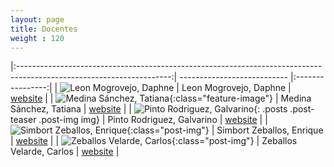 ```yaml
---
layout: page
title: Docentes
weight : 120
---
```


|:--------------------------------------------------------------------------------------------------------------------:| --------------------------- |:----------------:|
| ![Leon Mogrovejo, Daphne]({{site.baseurl}}/assets/img/professors/Daphne-Leon-Mogrovejo.jpg)                   |  Leon Mogrovejo, Daphne      |  [website][web1] |
| ![Medina Sánchez, Tatiana]({{site.baseurl}}/assets/img/professors/Tatiana-Medina-Sanchez.jpg){:class="feature-image"}       | Medina Sánchez, Tatiana     |  [website][web2] |
| ![Pinto Rodriguez, Galvarino]({{site.baseurl}}/assets/img/professors/Galvarino-Pinto-Rodriguez.jpg){: .posts .post-teaser .post-img img} | Pinto Rodriguez, Galvarino  |  [website][web3] |
| ![Simbort Zeballos, Enrique]({{site.baseurl}}/assets/img/professors/Enrique-Simbort-Zeballos.jpg){:class="post-img"}   | Simbort Zeballos, Enrique   |  [website][web4] |
| ![Zeballos Velarde, Carlos]({{site.baseurl}}/assets/img/professors/Carlos-Zeballos-Velarde.jpg){:class="post-img"}      | Zeballos Velarde, Carlos    |  [website][web5] |




[web1]: https://ucsp-civil.github.io/Daphne-Leon-Mogrovejo/
[web2]: https://ucsp-civil.github.io/Tatiana-Medina-Sanchez/
[web3]: https://ucsp-civil.github.io/Galvarino-Pinto-Rodriguez/
[web4]: https://ucsp-civil.github.io/Enrique-Simbort-Zeballos/
[web5]: https://ucsp-civil.github.io/Carlos-Zeballos-Velarde/
